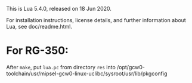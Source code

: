 
This is Lua 5.4.0, released on 18 Jun 2020.

For installation instructions, license details, and
further information about Lua, see doc/readme.html.

# For RG-350:

After `make`, put `lua.pc` from directory `res` into /opt/gcw0-toolchain/usr/mipsel-gcw0-linux-uclibc/sysroot/usr/lib/pkgconfig
